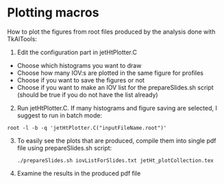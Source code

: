 # Plotting macros

How to plot the figures from root files produced by the analysis done with TkAlTools:

1. Edit the configuration part in jetHtPlotter.C
  - Choose which histograms you want to draw
  - Choose how many IOV:s are plotted in the same figure for profiles
  - Choose if you want to save the figures or not
  - Choose if you want to make an IOV list for the prepareSlides.sh script (should be true if you do not have the list already)

2. Run jetHtPlotter.C. If many histograms and figure saving are selected, I suggest to run in batch mode:
  ```
  root -l -b -q 'jetHtPlotter.C("inputFileName.root")'
  ```

3. To easily see the plots that are produced, compile them into single pdf file using prepareSlides.sh script:
   ```
   ./prepareSlides.sh iovListForSlides.txt jetHt_plotCollection.tex
   ```

4. Examine the results in the produced pdf file
